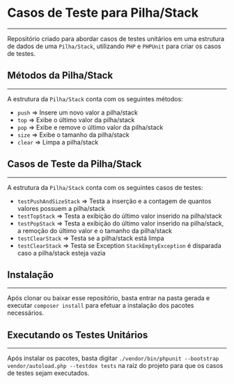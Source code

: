 # Casos de Teste para Pilha/Stack
---

Repositório criado para abordar casos de testes unitários em uma estrutura de dados de uma `Pilha/Stack`, utilizando `PHP` e `PHPUnit` para criar os casos de testes.

## Métodos da Pilha/Stack
---
A estrutura da `Pilha/Stack` conta com os seguintes métodos:

- `push` => Insere um novo valor a pilha/stack
- `top` => Exibe o último valor da pilha/stack
- `pop` => Exibe e remove o último valor da pilha/stack
- `size` => Exibe o tamanho da pilha/stack
- `clear` => Limpa a pilha/stack

## Casos de Teste da Pilha/Stack
---

A estrutura da `Pilha/Stack` conta com os seguintes casos de testes:

- `testPushAndSizeStack` => Testa a inserção e a contagem de quantos valores possuem a pilha/stack
- `testTopStack` => Testa a exibição do último valor inserido na pilha/stack
- `testPopStack` => Testa a exibição do último valor inserido na pilha/stack, a remoção do último valor e o tamanho da pilha/stack
- `testClearStack` => Testa se a pilha/stack está limpa
- `testClearStack` => Testa se Exception `StackEmptyException` é disparada caso a pilha/stack esteja vazia

## Instalação
---

Após clonar ou baixar esse repositório, basta entrar na pasta gerada e executar `composer install` para efetuar a instalação dos pacotes necessários.

## Executando os Testes Unitários
---

Após instalar os pacotes, basta digitar `./vendor/bin/phpunit --bootstrap vendor/autoload.php --testdox tests` na raíz do projeto para que os casos de testes sejam executados.
